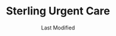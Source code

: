 ---
layout: location-page
date: Last Modified
description: "Local COVID-19 testing is available at Sterling Urgent Care in Logan, Utah, USA."
permalink: "locations/utah/logan/sterling-urgent-care-2/"
tags:
  - locations
  - utah
title: Sterling Urgent Care
uniqueName: sterling-urgent-care-2
state: Utah
stateAbbr: UT
hood: "South Logan"
address: "1201 S. Main St."
city: "Logan"
zip: "84321"
zipsNearby: "83114 82930 82931 83214 83223 83228 83232 83234 83237 83238 83241 83283 83243 83252 83220 83254 83233 83261 83263 83272 83287 83281 83286 84301 84010 84011 84054 84087 84302 84304 84309 84324 84014 84305 84015 84016 84056 84075 84089 84024 84307 84310 84025 84311 84028 84306 84312 84331 84033 84314 84315 84317 84318 84319 84037 84038 84040 84041 84308 84320 84321 84322 84323 84341 84325 84326 84018 84050 84327 84201 84244 84401 84402 84403 84404 84405 84407 84408 84409 84412 84414 84415 84328 84330 84332 84064 84333 84334 84067 84116 84335 84336 84316 84337 84338 84339 84340 84086" 
mapUrl: "http://maps.apple.com/?q=Sterling+Urgent+Care&address=1201+S+Main+St,Logan,Utah,84321"
locationType: Walk-in
phone: "435-787-8504"
website: "https://www.sterlingurgentcare.com/coronavirus-covid-19/"
onlineBooking: undefined
closed: undefined
closedUpdate: April 20th, 2020
notes: "By appointment only. Limited test kits available."
days: M-Sat
hours: 9AM-9PM
ctaMessage: Learn more
ctaUrl: "https://www.sterlingurgentcare.com/coronavirus-covid-19/"
---